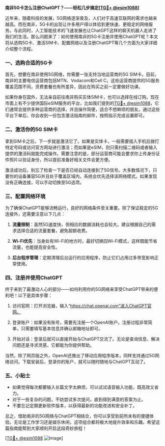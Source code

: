 **南非5G卡怎么注册ChatGPT？——轻松几步搞定[[TG💪+ @esim1088](https://t.me/s/esim1088)]**

近年来，随着科技的发展，5G网络逐渐普及，人们对于高速互联网的需求也越来越高。而在南非，5G卡的出现让许多用户得以体验到更快速、更稳定的网络服务。与此同时，人工智能技术的飞速发展也让ChatGPT这样的聊天机器人走进了我们的生活。那么问题来了：如何使用南非的5G卡注册并使用ChatGPT呢？本文将从选购5G卡、激活SIM卡、配置网络以及注册ChatGPT等几个方面为大家详细介绍整个流程。

### 一、选购合适的5G卡

首先，想要在南非使用5G网络，你需要一张支持当地运营商的5G SIM卡。目前，南非的主要电信运营商包括MTN、Vodacom和Cell C。这些运营商提供的5G服务覆盖范围不同，资费套餐也有所差异，因此在购买之前一定要做好功课。

如果你身在国外，无法亲自前往南非购买实体SIM卡，也可以选择在线订购。现在市面上有不少提供国际eSIM服务的平台，比如我们提到的[TG💪+ @esim1088](https://t.me/s/esim1088)，它们通常会提供多种运营商的选择，并且操作简便，适合不想麻烦的朋友。通过这些平台下单后，你会收到一份包含激活指南的邮件，按照指示完成设置即可。

### 二、激活你的5G SIM卡

拿到SIM卡之后，下一步就是激活它了。如果是实体卡，一般需要插入手机后拨打特定号码或访问官方网站进行激活；而如果是eSIM，则只需扫描二维码或者输入提供的激活码就能完成操作。需要注意的是，部分运营商可能会要求你上传身份证件照片以验证身份，所以提前准备好相关文件会更方便。

激活成功后，别忘了检查一下是否已经自动连接到了5G信号。大多数情况下，只要你的设备兼容5G并且处于覆盖区域内，系统会优先选择该网络模式。如果发现没有正确连接，可以手动切换至5G选项。

### 三、配置网络环境

为了确保ChatGPT能够流畅运行，良好的网络条件至关重要。除了保证稳定的5G连接外，还需要注意以下几点：

1. **流量限制**：虽然5G速度快，但相应的数据消耗也会较大。建议根据自己的需求选择合适的流量套餐，避免超额收费。
   
2. **Wi-Fi优先**：当身处有Wi-Fi的地方时，最好切换回Wi-Fi模式，这样既能节省流量，也能提高安全性。
   
3. **后台程序管理**：定期清理后台运行的应用程序，防止它们占用过多带宽影响正常使用。

### 四、注册并使用ChatGPT

终于来到了最激动人心的部分——如何利用你的5G网络来享受ChatGPT带来的便利吧！以下是具体步骤：

1. 访问官网：打开浏览器，输入“https://chat.openai.com”进入ChatGPT官网。
   
2. 登录账户：如果没有账号，需要先注册一个OpenAI账户。注册过程非常简单，只需要填写基本信息并确认邮箱地址即可。
   
3. 开始对话：登录后就可以直接开始与ChatGPT交流了。无论是查询信息、解决问题还是寻求灵感，它都能为你提供帮助。

当然，除了网页版之外，OpenAI还推出了移动应用程序版本，同样支持通过5G网络访问。下载安装后，登录你的账户，就可以随时随地与ChatGPT互动了。

### 五、小贴士

- 如果觉得每次都要输入长篇文字太麻烦，可以试试语音输入功能，既高效又省力。
- 对于一些复杂的问题，不妨尝试多次提问，直到得到满意的答案为止。
- 不要忘记定期更新软件版本，以获得最新的功能改进和安全补丁。

总之，借助南非的5G网络与ChatGPT相结合，你可以享受到前所未有的便捷体验。无论是工作学习还是娱乐休闲，这项组合都将极大地提升效率和乐趣。希望这篇指南能帮到大家顺利开启这段奇妙旅程！

[[TG💪+ @esim1088](https://t.me/s/esim1088) ![Image](https://i.postimg.cc/4NQfJmqS/Snipaste-2025-05-13-00-14-12.png)]